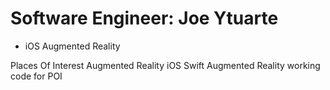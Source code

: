 # Software Engineer: Joe Ytuarte
* iOS Augmented Reality 

Places Of Interest Augmented Reality
iOS Swift Augmented Reality working code for POI
